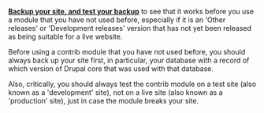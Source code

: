 **[Backup your site, and test your backup](https://www.drupal.org/docs/contributed-modules/backup-and-migrate/how-to-for-backup-and-migrate "How to for Backup and Migrate | Drupal guide on Drupal.org")** to see that it works before you use a module that you have not used before, especially if it is an 'Other releases' or 'Development releases' version that has not yet been released as being suitable for a live website.

Before using a contrib module that you have not used before, you should always back up your site first, in particular, your database with a record of which version of Drupal core that was used with that database.

Also, critically, you should always test the contrib module on a test site (also known as a 'development' site), not on a live site (also known as a 'production' site), just in case the module breaks your site.